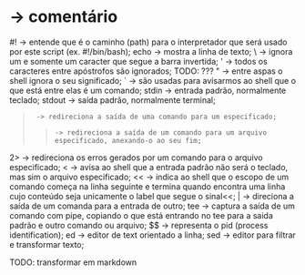 #      -> comentário
#!     -> entende que é o caminho (path) para o interpretador que será usado por este script (ex. #!/bin/bash);
echo   -> mostra a linha de texto;
\      -> ignora um e somente um caracter que segue a barra invertida;
'      -> todos os caracteres entre apóstrofos são ignorados; TODO: ???
"      -> entre aspas o shell ignora o seu significado;
`      -> são usadas para avisarmos ao shell que o que está entre elas é um comando;
stdin  -> entrada padrão, normalmente teclado;
stdout -> saída padrão, normalmente terminal;
>      -> redireciona a saída de uma comando para um especificado;
>>     -> redireciona a saída de um comando para um arquivo especificado, anexando-o ao seu fim;
2>     -> redireciona os erros gerados por um comando para o arquivo especificado;
<      -> avisa ao shell que a entrada padrão não será o teclado, mas sim o arquivo especificado;
<<     -> indica ao shell que o escopo de um comando começa na linha seguinte e termina quando
          encontra uma linha cujo conteúdo seja unicamente o label que segue o sinal<<;
|      -> direciona a saída de um comanda para a entrada de outro;
tee    -> captura a saída de um comando com pipe, copiando o que está entrando no tee para a saida padrão
          e outro comando ou arquivo;
$$     -> representa o pid (process identification);
ed     -> editor de text orientado a linha;
sed    -> editor para filtrar e transformar texto;




TODO: transformar em markdown